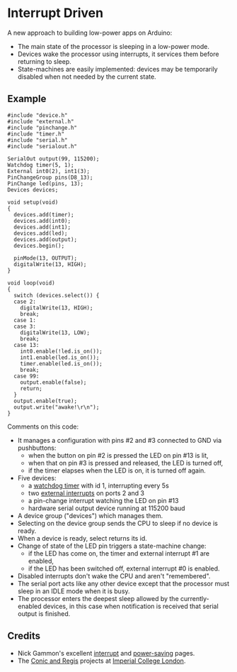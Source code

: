 Interrupt Driven
================

A new approach to building low-power apps on Arduino:
* The main state of the processor is sleeping in a low-power mode.
* Devices wake the processor using interrupts, it services them before 
  returning to sleep.
* State-machines are easily implemented: devices may be temporarily disabled 
  when not needed by the current state.

Example
-------

    #include "device.h"
    #include "external.h"
    #include "pinchange.h"
    #include "timer.h"
    #include "serial.h"
    #include "serialout.h"

    SerialOut output(99, 115200);
    Watchdog timer(5, 1);
    External int0(2), int1(3);
    PinChangeGroup pins(D8_13);
    PinChange led(pins, 13);
    Devices devices;
    
    void setup(void)
    {
      devices.add(timer);
      devices.add(int0);
      devices.add(int1);
      devices.add(led);
      devices.add(output);
      devices.begin();
    	 
      pinMode(13, OUTPUT);
      digitalWrite(13, HIGH);
    }
    
    void loop(void)
    {
      switch (devices.select()) {
      case 2:
        digitalWrite(13, HIGH);
        break;
      case 1:
      case 3:
        digitalWrite(13, LOW);
        break;
      case 13:
        int0.enable(!led.is_on());
        int1.enable(led.is_on());
        timer.enable(led.is_on());
        break;
      case 99:
        output.enable(false);
        return;
      }
      output.enable(true);
      output.write("awake!\r\n");
    }

Comments on this code:
* It manages a configuration with pins #2 and #3 connected to GND via pushbuttons:
  - when the button on pin #2 is pressed the LED on pin #13 is lit,
  - when that on pin #3 is pressed and released, the LED is turned off,
  - if the timer elapses when the LED is on, it is turned off again.
* Five devices: 
  - a [watchdog timer](http://evothings.com/watchdog-timers-how-to-reduce-power-usage-in-your-arduino-projects/) with id 1, interrupting every 5s
  - two [external interrupts](http://gonium.net/md/2006/12/20/handling-external-interrupts-with-arduino/) on ports 2 and 3
  - a pin-change interrupt watching the LED on pin #13
  - hardware serial output device running at 115200 baud
* A device group ("devices") which manages them.
* Selecting on the device group sends the CPU to sleep if no device is ready.
* When a device is ready, select returns its id.
* Change of state of the LED pin triggers a state-machine change: 
  - if the LED has come on, the timer and external interrupt #1 are enabled, 
  - if the LED has been switched off, external interrupt #0 is enabled.
* Disabled interrupts don't wake the CPU and aren't "remembered".
* The serial port acts like any other device except that the processor must sleep in an IDLE mode when it is busy.
* The processor enters the deepest sleep allowed by the currently-enabled devices, in this case when notification is received that serial output is finished.

Credits
-------
* Nick Gammon's excellent [interrupt](http://gammon.com.au/interrupts)
  and [power-saving](http://www.gammon.com.au/forum/?id=11497) pages.
* The [Conic and Regis](http://www-dse.doc.ic.ac.uk/cgi-bin/moin.cgi/Research) projects at [Imperial College London](http://wp.doc.ic.ac.uk/dse/).
